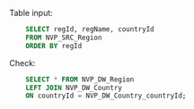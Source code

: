Table input:

```SQL
    SELECT regId, regName, countryId
    FROM NVP_SRC_Region
    ORDER BY regId
```

Check:

```SQL
    SELECT * FROM NVP_DW_Region
    LEFT JOIN NVP_DW_Country
    ON countryId = NVP_DW_Country_countryId;
```
